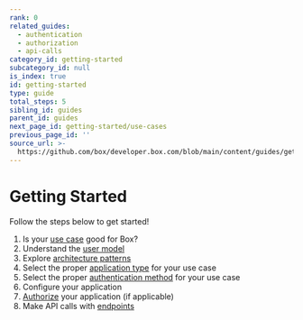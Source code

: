 ```yaml
---
rank: 0
related_guides:
  - authentication
  - authorization
  - api-calls
category_id: getting-started
subcategory_id: null
is_index: true
id: getting-started
type: guide
total_steps: 5
sibling_id: guides
parent_id: guides
next_page_id: getting-started/use-cases
previous_page_id: ''
source_url: >-
  https://github.com/box/developer.box.com/blob/main/content/guides/getting-started/index.md
---
```

# Getting Started

Follow the steps below to get started!

1. Is your [use case][use-case] good for Box?
2. Understand the [user model][user-model]
3. Explore [architecture patterns][patterns]
4. Select the proper [application type][app-type] for your use case
5. Select the proper [authentication method][authentication] for your use case
6. Configure your application
7. [Authorize][authorize] your application (if applicable)
8. Make API calls with [endpoints][endpoints]

[use-case]: g://getting-started/use-cases
[patterns]: g://getting-started/architecture-patterns
[user-model]: g://getting-started/user-types
[app-type]: g://applications
[authentication]: g://authentication
[authorize]: g://authorization/custom-app-approval
[ref]: e://reference
[endpoints]: https://developer.box.com/reference